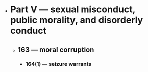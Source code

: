 - # Part V — sexual misconduct, public morality, and disorderly conduct
	- ## 163 — moral corruption
		- ### 164(1) — seizure warrants